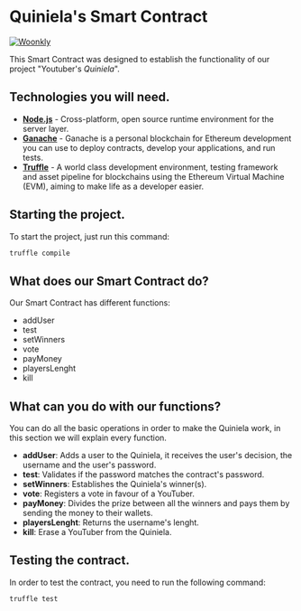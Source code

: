 # Quiniela's Smart Contract

[![Woonkly](https://woonkly.com/img/email-assets/powered-by.png)](https://woonkly.com)

This Smart Contract was designed to establish the functionality of our project "Youtuber's _Quiniela_".

## Technologies you will need.
* **[Node.js](https://nodejs.org/en/)** - Cross-platform, open source runtime environment for the server layer.
* **[Ganache](https://truffleframework.com/docs/ganache/overview)** - Ganache is a personal blockchain for Ethereum development you can use to deploy contracts, develop your applications, and run tests.
* **[Truffle](https://truffleframework.com/docs/truffle/overview)** - A world class development environment, testing framework and asset pipeline for blockchains using the Ethereum Virtual Machine (EVM), aiming to make life as a developer easier.


## Starting the project.
To start the project, just run this command:
```bash 
truffle compile
```
## What does our Smart Contract do?
Our Smart Contract has different functions:
* addUser
* test
* setWinners
* vote
* payMoney
* playersLenght
* kill

## What can you do with our functions?
You can do all the basic operations in order to make the Quiniela work, in this section we will explain every function.
* **addUser**: Adds a user to the Quiniela, it receives the user's decision, the username and the user's password.
* **test**: Validates if the password matches the contract's password.
* **setWinners**: Establishes the Quiniela's winner(s).
* **vote**: Registers a vote in favour of a YouTuber.
* **payMoney**: Divides the prize between all the winners and pays them by sending the money to their wallets.
* **playersLenght**: Returns the username's lenght.
* **kill**: Erase a YouTuber from the Quiniela.

## Testing the contract.
In order to test the contract, you need to run the following command:
```bash 
truffle test
```